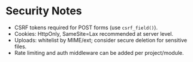 # Security Notes

- CSRF tokens required for POST forms (use `csrf_field()`).
- Cookies: HttpOnly, SameSite=Lax recommended at server level.
- Uploads: whitelist by MIME/ext; consider secure deletion for sensitive files.
- Rate limiting and auth middleware can be added per project/module.

